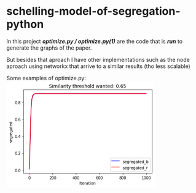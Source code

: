 # schelling-model-of-segregation-python
In this project ***optimize.py / optimize.py(1)*** are the code that is ***run*** to generate the graphs of the paper.

But besides that aproach I have other implementations such as the node aproach using networkx that arrive to a similar results (tho less scalable)

Some examples of optimize.py:
![This is an image](/images/segregation_65.png)
